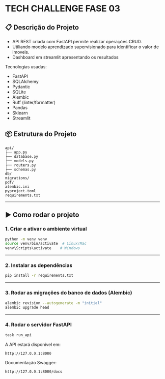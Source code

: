 # TECH CHALLENGE FASE 03

## 📋 Descrição do Projeto 
* API REST criada com FastAPI permite realizar operações CRUD.
* Utiliando modelo aprendizado supervisionado para identificar o valor de imoveis.
* Dashboard em streamlit apresentando os resultados

Tecnologias usadas:

- FastAPI
- SQLAlchemy
- Pydantic
- SQLite
- Alembic
- Ruff (linter/formatter)
- Pandas
- Sklearn
- Streamlit

## 📦 Estrutura do Projeto

```
api/
├── app.py
├── database.py
├── models.py
├── routers.py
├── schemas.py
db/
migrations/
pdf/
alembic.ini
pyproject.toml
requirements.txt
```

---

## ▶️ Como rodar o projeto

### 1. Criar e ativar o ambiente virtual

```bash
python -m venv venv
source venv/bin/activate  # Linux/Mac
venv\Scripts\activate    # Windows
```
---

### 2. Instalar as dependências

```bash
pip install -r requirements.txt
```

---
### 3. Rodar as migrações do banco de dados (Alembic)

```bash
alembic revision --autogenerate -m "initial"
alembic upgrade head
```

---

### 4. Rodar o servidor FastAPI

```bash
task run_api
```

A API estará disponível em:

```
http://127.0.0.1:8000
```

Documentação Swagger:

```
http://127.0.0.1:8000/docs
```